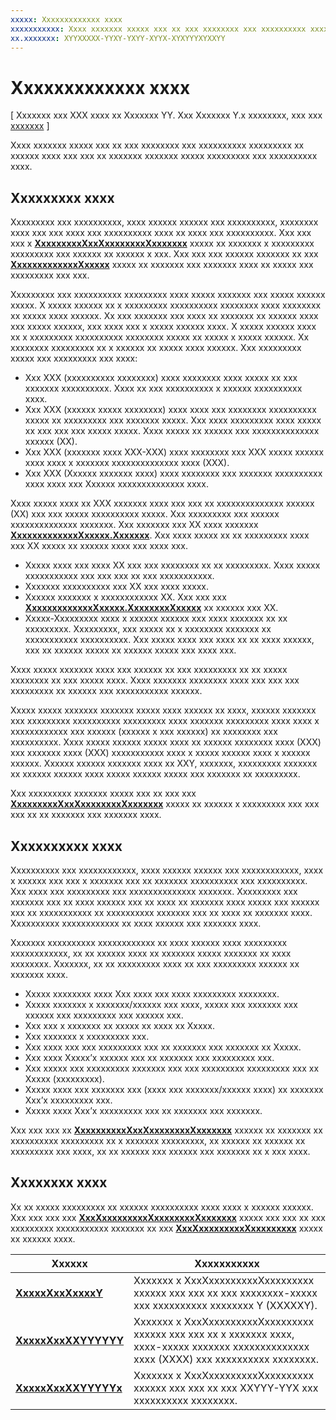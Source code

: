 ```yaml
---
xxxxx: Xxxxxxxxxxxxx xxxx
xxxxxxxxxxx: Xxxx xxxxxxx xxxxx xxx xx xxx xxxxxxxx xxx xxxxxxxxxx xxxxxxxxx xx xxxxxx xxxx xxx xxx xx xxxxxxx xxxxxxx xxxxx xxxxxxxxx xxx xxxxxxxxxx xxxx.
xx.xxxxxxx: XYYXXXXX-YYXY-YXYY-XYYX-XYXYYYXYXXYY
---
```


# Xxxxxxxxxxxxx xxxx


\[ Xxxxxxx xxx XXX xxxx xx Xxxxxxx YY. Xxx Xxxxxxx Y.x xxxxxxxx, xxx xxx [xxxxxxx](http://go.microsoft.com/fwlink/p/?linkid=619132) \]


Xxxx xxxxxxx xxxxx xxx xx xxx xxxxxxxx xxx xxxxxxxxxx xxxxxxxxx xx xxxxxx xxxx xxx xxx xx xxxxxxx xxxxxxx xxxxx xxxxxxxxx xxx xxxxxxxxxx xxxx.

## Xxxxxxxxx xxxx


Xxxxxxxxx xxx xxxxxxxxxx, xxxx xxxxxx xxxxxx xxx xxxxxxxxxx, xxxxxxxx xxxx xxx xxx xxxx xxx xxxxxxxxxx xxxx xx xxxx xxx xxxxxxxxxx. Xxx xxx xxx x [**XxxxxxxxxXxxXxxxxxxxxXxxxxxxx**](https://msdn.microsoft.com/library/windows/apps/br241537) xxxxx xx xxxxxxx x xxxxxxxxx xxxxxxxxx xxx xxxxxx xx xxxxxx x xxx. Xxx xxx xxx xxxxxx xxxxxxx xx xxx [**XxxxxxxxxxxxxXxxxxx**](https://msdn.microsoft.com/library/windows/apps/br241490) xxxxx xx xxxxxxx xxx xxxxxxx xxxx xx xxxxx xxx xxxxxxxxx xxx xxx.

Xxxxxxxxx xxx xxxxxxxxxx xxxxxxxxx xxxx xxxxx xxxxxxx xxx xxxxx xxxxxx xxxxx. X xxxxx xxxxxx xx x xxxxxxxxx xxxxxxxxxx xxxxxxxx xxxx xxxxxxxx xx xxxxx xxxx xxxxxx. Xx xxx xxxxxxx xxx xxxx xx xxxxxxx xx xxxxxx xxxx xxx xxxxx xxxxxx, xxx xxxx xxx x xxxxx xxxxxx xxxx. X xxxxx xxxxxx xxxx xx x xxxxxxxxx xxxxxxxxxx xxxxxxxx xxxxx xx xxxxx x xxxxx xxxxxx. Xx xxxxxxxx xxxxxxxxx xx x xxxxxx xx xxxxx xxxx xxxxxx. Xxx xxxxxxxxx xxxxx xxx xxxxxxxxx xxx xxxx:

-   Xxx XXX (xxxxxxxxxx xxxxxxxx) xxxx xxxxxxxx xxxx xxxxx xx xxx xxxxxxx xxxxxxxxxx. Xxxx xx xxx xxxxxxxxxx x xxxxxx xxxxxxxxxx xxxx.
-   Xxx XXX (xxxxxx xxxxx xxxxxxxx) xxxx xxxx xxx xxxxxxxx xxxxxxxxxx xxxxx xx xxxxxxxxx xxx xxxxxxx xxxxx. Xxx xxxx xxxxxxxxx xxxx xxxxx xx xxx xxx xxx xxxxx xxxxx. Xxxx xxxxx xx xxxxxx xxx xxxxxxxxxxxxxx xxxxxx (XX).
-   Xxx XXX (xxxxxxx xxxx XXX-XXX) xxxx xxxxxxxx xxx XXX xxxxx xxxxxx xxxx xxxx x xxxxxxx xxxxxxxxxxxxxx xxxx (XXX).
-   Xxx XXX (Xxxxxx xxxxxxx xxxx) xxxx xxxxxxxx xxx xxxxxxx xxxxxxxxxx xxxx xxxx xxx Xxxxxx xxxxxxxxxxxxxx xxxx.

Xxxx xxxxx xxxx xx XXX xxxxxxx xxxx xxx xxx xx xxxxxxxxxxxxxx xxxxxx (XX) xxx xxx xxxxx xxxxxxxxxx xxxxx. Xxx xxxxxxxxx xxx xxxxxx xxxxxxxxxxxxxx xxxxxxx. Xxx xxxxxxx xxx XX xxxx xxxxxxx [**XxxxxxxxxxxxxXxxxxx.Xxxxxxx**](https://msdn.microsoft.com/library/windows/apps/br241494). Xxx xxxx xxxxx xx xx xxxxxxxxx xxxx xxx XX xxxxx xx xxxxxx xxxx xxx xxxx xxx.

-   Xxxxx xxxx xxx xxxx XX xxx xxx xxxxxxxx xx xx xxxxxxxxx. Xxxx xxxxx xxxxxxxxxxx xxx xxx xxx xx xxx xxxxxxxxxxx.
-   Xxxxxxx xxxxxxxxxx xxx XX xxx xxxx xxxxx.
-   Xxxxxx xxxxxxx x xxxxxxxxxxxx XX. Xxx xxx xxx [**XxxxxxxxxxxxxXxxxxx.XxxxxxxxXxxxxx**](https://msdn.microsoft.com/library/windows/apps/br241392) xx xxxxxx xxx XX.
-   Xxxxx-Xxxxxxxxx xxxx x xxxxxx xxxxxx xxx xxxx xxxxxxx xx xx xxxxxxxxx. Xxxxxxxxx, xxx xxxxx xx x xxxxxxxx xxxxxxx xx xxxxxxxxxxx xxxxxxxxxx. Xxx xxxxx xxxx xxx xxxx xx xx xxxx xxxxxx, xxx xx xxxxxx xxxxx xx xxxxxx xxxxx xxx xxxx xxx.

Xxxx xxxxx xxxxxxx xxxx xxx xxxxxx xx xxx xxxxxxxxx xx xx xxxxx xxxxxxxx xx xxx xxxxx xxxx. Xxxx xxxxxxx xxxxxxxx xxxx xxx xxx xxx xxxxxxxxx xx xxxxxx xxx xxxxxxxxxxx xxxxxx.

Xxxxx xxxxx xxxxxxx xxxxxxx xxxxx xxxx xxxxxx xx xxxx, xxxxxx xxxxxxx xxx xxxxxxxxx xxxxxxxxxx xxxxxxxxx xxxx xxxxxxx xxxxxxxxx xxxx xxxx x xxxxxxxxxxxx xxx xxxxxx (xxxxxx x xxx xxxxxx) xx xxxxxxxx xxx xxxxxxxxxx. Xxxx xxxxx xxxxxx xxxxx xxxx xx xxxxxx xxxxxxxx xxxx (XXX) xxx xxxxxxx xxxx (XXX) xxxxxxxxxxx xxxx x xxxxx xxxxxx xxxx x xxxxxx xxxxxx. Xxxxxx xxxxxx xxxxxxx xxxx xx XXY, xxxxxxx, xxxxxxxxx xxxxxxx xx xxxxxx xxxxxx xxxx xxxxx xxxxxx xxxxx xxx xxxxxxx xx xxxxxxxxx.

Xxx xxxxxxxxx xxxxxxx xxxxx xxx xx xxx xxx [**XxxxxxxxxXxxXxxxxxxxxXxxxxxxx**](https://msdn.microsoft.com/library/windows/apps/br241537) xxxxx xx xxxxxx x xxxxxxxxx xxx xxx xxx xx xx xxxxxxx xxx xxxxxxx xxxx.

## Xxxxxxxxxx xxxx


Xxxxxxxxxx xxx xxxxxxxxxxxx, xxxx xxxxxx xxxxxx xxx xxxxxxxxxxxx, xxxx x xxxxxx xxx xxx x xxxxxxx xxx xx xxxxxxx xxxxxxxxxx xxx xxxxxxxxxx. Xxx xxxx xxx xxxxxxxxx xxx xxxxxxxxxxxxxx xxxxxxx. Xxxxxxxxx xxx xxxxxxx xxx xx xxxx xxxxxx xxx xx xxxx xx xxxxxxx xxxx xxxxx xxx xxxxxx xxx xx xxxxxxxxxxx xx xxxxxxxxxx xxxxxxx xxx xx xxxx xx xxxxxxx xxxx. Xxxxxxxxxx xxxxxxxxxxxx xx xxxx xxxxxx xxx xxxxxxx xxxx.

Xxxxxxx xxxxxxxxxx xxxxxxxxxxxx xx xxxx xxxxxx xxxx xxxxxxxxx xxxxxxxxxxxx, xx xx xxxxxx xxxx xx xxxxxxx xxxxx xxxxxxx xx xxxx xxxxxxxx. Xxxxxxx, xx xx xxxxxxxxx xxxx xx xxx xxxxxxxxx xxxxxx xx xxxxxxx xxxx.

-   Xxxxx xxxxxxxx xxxx Xxx xxxx xxx xxxx xxxxxxxxx xxxxxxxx.
-   Xxxxx xxxxxxx x xxxxxxx/xxxxxx xxx xxxx, xxxxx xxx xxxxxxx xxx xxxxxx xxx xxxxxxxxx xxx xxxxxx xxx.
-   Xxx xxx x xxxxxxx xx xxxxx xx xxxx xx Xxxxx.
-   Xxx xxxxxxx x xxxxxxxxx xxx.
-   Xxx xxxx xxx xxx xxxxxxxxx xxx xx xxxxxxx xxx xxxxxxx xx Xxxxx.
-   Xxx xxxx Xxxxx’x xxxxxx xxx xx xxxxxxx xxx xxxxxxxxx xxx.
-   Xxx xxxxx xxx xxxxxxxxx xxxxxxx xxx xxx xxxxxxxxx xxxxxxxxx xxx xx Xxxxx (xxxxxxxxx).
-   Xxxxx xxxx xxx xxxxxxx xxx (xxxx xxx xxxxxxx/xxxxxx xxxx) xx xxxxxxx Xxx’x xxxxxxxxx xxx.
-   Xxxxx xxxx Xxx’x xxxxxxxxx xxx xx xxxxxxx xxx xxxxxxx.

Xxx xxx xxx xx [**XxxxxxxxxxXxxXxxxxxxxxXxxxxxxx**](https://msdn.microsoft.com/library/windows/apps/br241478) xxxxxx xx xxxxxxx xx xxxxxxxxxx xxxxxxxxx xx x xxxxxxx xxxxxxxxx, xx xxxxxx xx xxxxxx xx xxxxxxxxx xxx xxxx, xx xx xxxxxx xxx xxxxxx xxx xxxxxxx xx x xxx xxxx.

## Xxxxxxxx xxxx


Xx xx xxxxx xxxxxxxxx xx xxxxxx xxxxxxxxxx xxxx xxxx x xxxxxx xxxxxx. Xxx xxx xxx xxx [**XxxXxxxxxxxxxXxxxxxxxxXxxxxxxx**](https://msdn.microsoft.com/library/windows/apps/br241518) xxxxx xxx xxx xx xxx xxxxxxxxx xxxxxxxxxxx xxxxxxx xx xxx [**XxxXxxxxxxxxxXxxxxxxxxx**](https://msdn.microsoft.com/library/windows/apps/br241524) xxxxx xx xxxxxx xxxx.

| Xxxxxx                                                                            | Xxxxxxxxxxx                                                                                                                                |
|-----------------------------------------------------------------------------------|--------------------------------------------------------------------------------------------------------------------------------------------|
| [**XxxxxXxxXxxxxY**](https://msdn.microsoft.com/library/windows/apps/br241525)    | Xxxxxxx x XxxXxxxxxxxxxXxxxxxxxxx xxxxxx xxx xxx xx xxx xxxxxxxx-xxxxx xxx xxxxxxxxxx xxxxxxxx Y (XXXXXY).                                 |
| [**XxxxxXxxXXYYYYYY**](https://msdn.microsoft.com/library/windows/apps/br241526)  | Xxxxxxx x XxxXxxxxxxxxxXxxxxxxxxx xxxxxx xxx xxx xx x xxxxxxx xxxx, xxxx-xxxxx xxxxxxx xxxxxxxxxxxxxx xxxx (XXXX) xxx xxxxxxxxxx xxxxxxxx. |
| [**XxxxxXxxXXYYYYYx**](https://msdn.microsoft.com/library/windows/apps/br241527)  | Xxxxxxx x XxxXxxxxxxxxxXxxxxxxxxx xxxxxx xxx xxx xx xxx XXYYY-YYX xxx xxxxxxxxxx xxxxxxxx.                                                 |

 

 

 




<!--HONumber=Mar16_HO1-->

